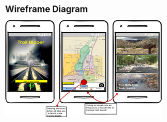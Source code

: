 # Wireframe Diagram

[![wireframe](resources/trail-blazer-wireframe.png)](resources/trail-blazer-wireframe.pdf)